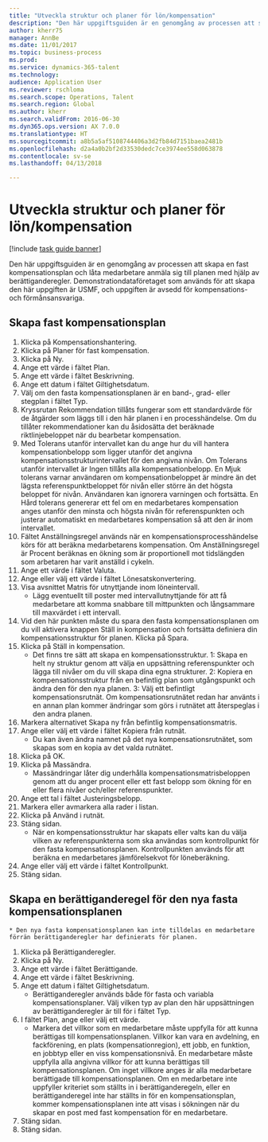 ```yaml
--- 
title: "Utveckla struktur och planer för lön/kompensation"
description: "Den här uppgiftsguiden är en genomgång av processen att skapa en fast kompensationsplan och låta medarbetare anmäla sig till planen med hjälp av berättiganderegler."
author: kherr75
manager: AnnBe
ms.date: 11/01/2017
ms.topic: business-process
ms.prod: 
ms.service: dynamics-365-talent
ms.technology: 
audience: Application User
ms.reviewer: rschloma
ms.search.scope: Operations, Talent
ms.search.region: Global
ms.author: kherr
ms.search.validFrom: 2016-06-30
ms.dyn365.ops.version: AX 7.0.0
ms.translationtype: HT
ms.sourcegitcommit: a8b5a5af5108744406a3d2fb84d7151baea2481b
ms.openlocfilehash: d2a4a0b2bf2d33530dedc7ce3974ee558d063878
ms.contentlocale: sv-se
ms.lasthandoff: 04/13/2018

---
```

# <a name="develop-salarycompensation-structure-and-plans"></a>Utveckla struktur och planer för lön/kompensation

[!include [task guide banner](../../includes/task-guide-banner.md)]

Den här uppgiftsguiden är en genomgång av processen att skapa en fast kompensationsplan och låta medarbetare anmäla sig till planen med hjälp av berättiganderegler. Demonstrationdataföretaget som används för att skapa den här uppgiften är USMF, och uppgiften är avsedd för kompensations- och förmånsansvariga.


## <a name="create-fixed-compensation-plan"></a>Skapa fast kompensationsplan
1. Klicka på Kompensationshantering.
2. Klicka på Planer för fast kompensation.
3. Klicka på Ny.
4. Ange ett värde i fältet Plan.
5. Ange ett värde i fältet Beskrivning.
6. Ange ett datum i fältet Giltighetsdatum.
7. Välj om den fasta kompensationsplanen är en band-, grad- eller stegplan i fältet Typ.
8. Kryssrutan Rekommendation tillåts fungerar som ett standardvärde för de åtgärder som läggs till i den här planen i en processhändelse.  Om du tillåter rekommendationer kan du åsidosätta det beräknade riktlinjebeloppet när du bearbetar kompensation.
9. Med Tolerans utanför intervallet kan du ange hur du vill hantera kompensationbelopp som ligger utanför det angivna kompensationsstrukturintervallet för den angivna nivån.  Om Tolerans utanför intervallet är Ingen tillåts alla kompensationbelopp.  En Mjuk tolerans varnar användaren om kompensationbeloppet är mindre än det lägsta referenspunktbeloppet för nivån eller större än det högsta beloppet för nivån. Användaren kan ignorera varningen och fortsätta.  En Hård tolerans genererar ett fel om en medarbetares kompensation anges utanför den minsta och högsta nivån för referenspunkten och justerar automatiskt en medarbetares kompensation så att den är inom intervallet.
10. Fältet Anställningsregel används när en kompensationsprocesshändelse körs för att beräkna medarbetarens kompensation.  Om Anställningsregel är Procent beräknas en ökning som är proportionell mot tidslängden som arbetaren har varit anställd i cykeln.
11. Ange ett värde i fältet Valuta.
12. Ange eller välj ett värde i fältet Lönesatskonvertering.
13. Visa avsnittet Matris för utnyttjande inom löneintervall.
    * Lägg eventuellt till poster med intervallutnyttjande för att få medarbetare att komma snabbare till mittpunkten och långsammare till maxvärdet i ett intervall.  
14. Vid den här punkten måste du spara den fasta kompensationsplanen om du vill aktivera knappen Ställ in kompensation och fortsätta definiera din kompensationsstruktur för planen.  Klicka på Spara.
15. Klicka på Ställ in kompensation.
    * Det finns tre sätt att skapa en kompensationsstruktur. 1: Skapa en helt ny struktur genom att välja en uppsättning referenspunkter och lägga till nivåer om du vill skapa dina egna strukturer. 2: Kopiera en kompensationsstruktur från en befintlig plan som utgångspunkt och ändra den för den nya planen. 3: Välj ett befintligt kompensationsrutnät. Om kompensationsrutnätet redan har använts i en annan plan kommer ändringar som görs i rutnätet att återspeglas i den andra planen.  
16. Markera alternativet Skapa ny från befintlig kompensationsmatris.
17. Ange eller välj ett värde i fältet Kopiera från rutnät.
    * Du kan även ändra namnet på det nya kompensationsrutnätet, som skapas som en kopia av det valda rutnätet.  
18. Klicka på OK.
19. Klicka på Massändra.
    * Massändringar låter dig underhålla kompensationsmatrisbeloppen genom att du anger procent eller ett fast belopp som ökning för en eller flera nivåer och/eller referenspunkter.  
20. Ange ett tal i fältet Justeringsbelopp.
21. Markera eller avmarkera alla rader i listan.
22. Klicka på Använd i rutnät.
23. Stäng sidan.
    * När en kompensationsstruktur har skapats eller valts kan du välja vilken av referenspunkterna som ska användas som kontrollpunkt för den fasta kompensationsplanen.  Kontrollpunkten används för att beräkna en medarbetares jämförelsekvot för löneberäkning.  
24. Ange eller välj ett värde i fältet Kontrollpunkt.
25. Stäng sidan.

## <a name="create-an-eligibility-rule-for-the-new-fixed-compensation-plan"></a>Skapa en berättiganderegel för den nya fasta kompensationsplanen
    * Den nya fasta kompensationsplanen kan inte tilldelas en medarbetare förrän berättiganderegler har definierats för planen.  
1. Klicka på Berättiganderegler.
2. Klicka på Ny.
3. Ange ett värde i fältet Berättigande.
4. Ange ett värde i fältet Beskrivning.
5. Ange ett datum i fältet Giltighetsdatum.
    * Berättiganderegler används både för fasta och variabla kompensationsplaner.  Välj vilken typ av plan den här uppsättningen av berättiganderegler är till för i fältet Typ.  
6. I fältet Plan, ange eller välj ett värde.
    * Markera det villkor som en medarbetare måste uppfylla för att kunna berättigas till kompensationsplanen. Villkor kan vara en avdelning, en fackförening, en plats (kompensationregion), ett jobb, en funktion, en jobbtyp eller en viss kompensationsnivå. En medarbetare måste uppfylla alla angivna villkor för att kunna berättigas till kompensationsplanen. Om inget villkore anges är alla medarbetare berättigade till kompensationsplanen. Om en medarbetare inte uppfyller kriteriet som ställts in i berättiganderegeln, eller en berättiganderegel inte har ställts in för en kompensationsplan, kommer kompensationsplanen inte att visas i sökningen när du skapar en post med fast kompensation för en medarbetare.  
7. Stäng sidan.
8. Stäng sidan.


